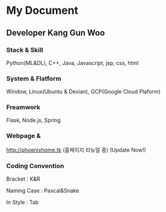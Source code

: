 # My Document
## Developer Kang Gun Woo
### Stack & Skill
Python(ML&DL), C++, Java, Javascript, jsp, css, html
### System & Flatform
Window, Linux(Ubuntu & Devian), GCP(Google Cloud Plaform)
### Freamwork
Flask, Node.js, Spring
### Webpage & 
http://phoenixhome.tk (홈페이지 리뉴얼 중) 
(Update Now!)
### Coding Convention
  Bracket : K&R 
  
  
  Naming Case : Pascal&Snake 
  
  
  In Style : Tab
  
  
